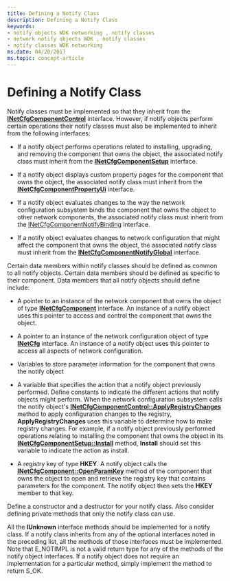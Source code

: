 ```yaml
---
title: Defining a Notify Class
description: Defining a Notify Class
keywords:
- notify objects WDK networking , notify classes
- network notify objects WDK , notify classes
- notify classes WDK networking
ms.date: 04/20/2017
ms.topic: concept-article
---
```


# Defining a Notify Class





Notify classes must be implemented so that they inherit from the [**INetCfgComponentControl**](/previous-versions/windows/hardware/network/ff547725(v=vs.85)) interface. However, if notify objects perform certain operations their notify classes must also be implemented to inherit from the following interfaces:

-   If a notify object performs operations related to installing, upgrading, and removing the component that owns the object, the associated notify class must inherit from the [**INetCfgComponentSetup**](/previous-versions/windows/hardware/network/ff547758(v=vs.85)) interface.

-   If a notify object displays custom property pages for the component that owns the object, the associated notify class must inherit from the [**INetCfgComponentPropertyUi**](/previous-versions/windows/hardware/network/ff547738(v=vs.85)) interface.

-   If a notify object evaluates changes to the way the network configuration subsystem binds the component that owns the object to other network components, the associated notify class must inherit from the [INetCfgComponentNotifyBinding](/previous-versions/windows/hardware/network/ff547730(v=vs.85)) interface.

-   If a notify object evaluates changes to network configuration that might affect the component that owns the object, the associated notify class must inherit from the [**INetCfgComponentNotifyGlobal**](/previous-versions/windows/hardware/network/ff547733(v=vs.85)) interface.

Certain data members within notify classes should be defined as common to all notify objects. Certain data members should be defined as specific to their component. Data members that all notify objects should define include:

-   A pointer to an instance of the network component that owns the object of type [**INetCfgComponent**](/previous-versions/windows/hardware/network/ff547715(v=vs.85)) interface. An instance of a notify object uses this pointer to access and control the component that owns the object.

-   A pointer to an instance of the network configuration object of type [**INetCfg**](/previous-versions/windows/hardware/network/ff547694(v=vs.85)) interface. An instance of a notify object uses this pointer to access all aspects of network configuration.

-   Variables to store parameter information for the component that owns the notify object

-   A variable that specifies the action that a notify object previously performed. Define constants to indicate the different actions that notify objects might perform. When the network configuration subsystem calls the notify object's [**INetCfgComponentControl::ApplyRegistryChanges**](/previous-versions/windows/hardware/network/ff547727(v=vs.85)) method to apply configuration changes to the registry, **ApplyRegistryChanges** uses this variable to determine how to make registry changes. For example, if a notify object previously performed operations relating to installing the component that owns the object in its [**INetCfgComponentSetup::Install**](/previous-versions/windows/hardware/network/ff547762(v=vs.85)) method, **Install** should set this variable to indicate the action as install.

-   A registry key of type **HKEY**. A notify object calls the [**INetCfgComponent::OpenParamKey**](/previous-versions/windows/hardware/network/ff547890(v=vs.85)) method of the component that owns the object to open and retrieve the registry key that contains parameters for the component. The notify object then sets the **HKEY** member to that key.

Define a constructor and a destructor for your notify class. Also consider defining private methods that only the notify class can use.

All the **IUnknown** interface methods should be implemented for a notify class. If a notify class inherits from any of the optional interfaces noted in the preceding list, all the methods of those interfaces must be implemented. Note that E\_NOTIMPL is not a valid return type for any of the methods of the notify object interfaces. If a notify object does not require an implementation for a particular method, simply implement the method to return S\_OK.

 

